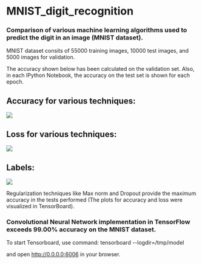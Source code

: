 # MNIST_digit_recognition

### Comparison of various machine learning algorithms used to predict the digit in an image (MNIST dataset).

MNIST dataset consits of 55000 training images, 10000 test images, and 5000 images for validation.

The accuracy shown below has been calculated on the validation set. Also, in each IPython Notebook, the accuracy on the test set is shown for each epoch.

## Accuracy for various techniques:
![](https://github.com/ankit2saxena/tensorflow_examples/blob/master/MNIST_digit_recognition/images/accuracy.png)

## Loss for various techniques:
![](https://github.com/ankit2saxena/tensorflow_examples/blob/master/MNIST_digit_recognition/images/loss.png)

## Labels:
![](https://github.com/ankit2saxena/tensorflow_examples/blob/master/MNIST_digit_recognition/images/labels.png)

Regularization techniques like Max norm and Dropout provide the maximum accuracy in the tests performed (The plots for accuracy and loss were visualized in TensorBoard).
### Convolutional Neural Network implementation in TensorFlow exceeds 99.00% accuracy on the MNIST dataset.

To start Tensorboard, use command:
tensorboard --logdir=/tmp/model

and open http://0.0.0.0:6006 in your browser.
